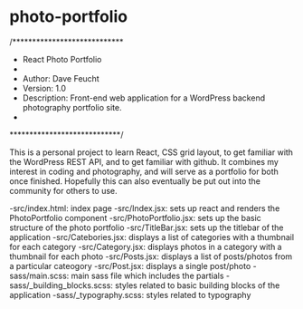 # photo-portfolio

/****************************
*  React Photo Portfolio
* 
*  Author: Dave Feucht
*  Version: 1.0
*  Description: Front-end web application for a WordPress backend photography portfolio site. 
*
****************************/

This is a personal project to learn React, CSS grid layout, to get familiar with the 
WordPress REST API, and to get familiar with github. It combines my interest in coding 
and photography, and will serve as a portfolio for both once finished. Hopefully this can 
also eventually be put out into the community for others to use. 

-src/index.html: index page
-src/Index.jsx: sets up react and renders the PhotoPortfolio component
-src/PhotoPortfolio.jsx: sets up the basic structure of the photo portfolio
-src/TitleBar.jsx: sets up the titlebar of the application
-src/Catebories.jsx: displays a list of categories with a thumbnail for each category
-src/Category.jsx: displays photos in a category with a thumbnail for each photo
-src/Posts.jsx: displays a list of posts/photos from a particular cateogory
-src/Post.jsx: displays a single post/photo
-sass/main.scss: main sass file which includes the partials
-sass/_building_blocks.scss: styles related to basic building blocks of the application
-sass/_typography.scss: styles related to typography
